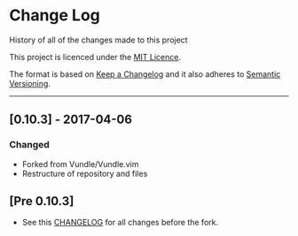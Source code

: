 # Change Log

History of all of the changes made to this project

This project is licenced under the [MIT Licence](https://github.com/axvr/Vundle.vim/blob/master/LICENCE).

The format is based on [Keep a Changelog](http://keepachangelog.com/) and it also adheres to [Semantic Versioning](http://semver.org/).

<!-- Styled in this format:

## [Version Information] - YEAR-MONTH-DATE

### Added
* [#BUG] List all items added
* If  this section contains nothing
* don't bother to include it within
* the ``CHANGELOG.md`` file

### Changed
* [#BUG] List all items changed
* If  this section contains nothing
* don't bother to include it within
* the ``CHANGELOG.md`` file

### Fixed
* [#BUG] List all items fixed
* If  this section contains nothing
* don't bother to include it within
* the ``CHANGELOG.md`` file

### Removed
* [#BUG] List all items removed
* If  this section contains nothing
* don't bother to include it within
* the ``CHANGELOG.md`` file

### Translations
* [#BUG] List all sections translated
* here. If this section contains nothing
* don't bother to include it within
* the ``CHANGELOG.md`` file

Leave 3 lines between previous change log item -->

---

## [0.10.3] - 2017-04-06

### Changed
* Forked from Vundle/Vundle.vim
* Restructure of repository and files



## [Pre 0.10.3]
* See this [CHANGELOG](https://github.com/VundleVim/Vundle.vim/blob/master/changelog.md) for all changes before the fork.

